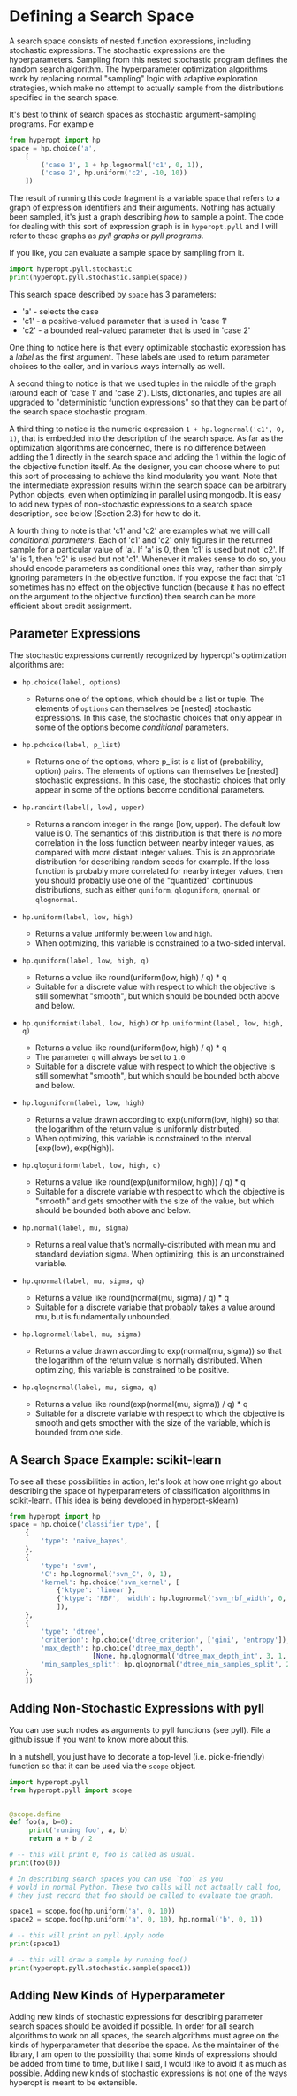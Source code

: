 # Defining a Search Space

A search space consists of nested function expressions, including stochastic expressions.
The stochastic expressions are the hyperparameters.
Sampling from this nested stochastic program defines the random search algorithm.
The hyperparameter optimization algorithms work by replacing normal "sampling" logic with
adaptive exploration strategies, which make no attempt to actually sample from the distributions specified in the search space.

It's best to think of search spaces as stochastic argument-sampling programs. For example

```python
from hyperopt import hp
space = hp.choice('a',
    [
        ('case 1', 1 + hp.lognormal('c1', 0, 1)),
        ('case 2', hp.uniform('c2', -10, 10))
    ])
```

The result of running this code fragment is a variable `space` that refers to a graph of expression identifiers and their arguments.
Nothing has actually been sampled, it's just a graph describing *how* to sample a point.
The code for dealing with this sort of expression graph is in `hyperopt.pyll` and I will refer to these graphs as *pyll graphs* or *pyll programs*.

If you like, you can evaluate a sample space by sampling from it.

```python
import hyperopt.pyll.stochastic
print(hyperopt.pyll.stochastic.sample(space))
```

This search space described by `space` has 3 parameters:

* 'a' - selects the case
* 'c1' - a positive-valued parameter that is used in 'case 1'
* 'c2' - a bounded real-valued parameter that is used in 'case 2'

One thing to notice here is that every optimizable stochastic expression has a *label* as the first argument.
These labels are used to return parameter choices to the caller, and in various ways internally as well.

A second thing to notice is that we used tuples in the middle of the graph (around each of 'case 1' and 'case 2').
Lists, dictionaries, and tuples are all upgraded to "deterministic function expressions" so that they can be part of the search space stochastic program.

A third thing to notice is the numeric expression `1 + hp.lognormal('c1', 0, 1)`, that is embedded into the description of the search space.
As far as the optimization algorithms are concerned, there is no difference between adding the 1 directly in the search space
and adding the 1 within the logic of the objective function itself.
As the designer, you can choose where to put this sort of processing to achieve the kind modularity you want.
Note that the intermediate expression results within the search space can be arbitrary Python objects, even when optimizing in parallel using mongodb.
It is easy to add new types of non-stochastic expressions to a search space description, see below (Section 2.3) for how to do it.

A fourth thing to note is that 'c1' and 'c2' are examples what we will call *conditional parameters*.
Each of 'c1' and 'c2' only figures in the returned sample for a particular value of 'a'.
If 'a' is 0, then 'c1' is used but not 'c2'.
If 'a' is 1, then 'c2' is used but not 'c1'.
Whenever it makes sense to do so, you should encode parameters as conditional ones this way,
rather than simply ignoring parameters in the objective function.
If you expose the fact that 'c1' sometimes has no effect on the objective function (because it has no effect on the argument to the objective function) then search can be more efficient about credit assignment.

## Parameter Expressions

The stochastic expressions currently recognized by hyperopt's optimization algorithms are:

* `hp.choice(label, options)`
  * Returns one of the options, which should be a list or tuple.
       The elements of `options` can themselves be [nested] stochastic expressions.
       In this case, the stochastic choices that only appear in some of the options become *conditional* parameters.

* `hp.pchoice(label, p_list)`
  * Returns one of the options, where p_list is a list of (probability, option) pairs.
        The elements of options can themselves be [nested] stochastic expressions. 
        In this case, the stochastic choices that only appear in some of the options become conditional parameters.
    
* `hp.randint(label[, low], upper)`
  * Returns a random integer in the range [low, upper). The default low value is 0. The semantics of this
       distribution is that there is *no* more correlation in the loss function between nearby integer values,
       as compared with more distant integer values.  This is an appropriate distribution for describing random seeds    for example.
       If the loss function is probably more correlated for nearby integer values, then you should probably use one of the "quantized" continuous distributions, such as either `quniform`, `qloguniform`, `qnormal` or `qlognormal`.

* `hp.uniform(label, low, high)`
  * Returns a value uniformly between `low` and `high`.
  * When optimizing, this variable is constrained to a two-sided interval.

* `hp.quniform(label, low, high, q)`
  * Returns a value like round(uniform(low, high) / q) * q
  * Suitable for a discrete value with respect to which the objective is still somewhat "smooth", but which should be bounded both above and below.

* `hp.quniformint(label, low, high)` or `hp.uniformint(label, low, high, q)`
  * Returns a value like round(uniform(low, high) / q) * q
  * The parameter `q` will always be set to `1.0`  
  * Suitable for a discrete value with respect to which the objective is still somewhat "smooth", but which should be bounded both above and below.

* `hp.loguniform(label, low, high)`
  * Returns a value drawn according to exp(uniform(low, high)) so that the logarithm of the return value is uniformly distributed.
  * When optimizing, this variable is constrained to the interval [exp(low), exp(high)].

* `hp.qloguniform(label, low, high, q)`
  * Returns a value like round(exp(uniform(low, high)) / q) * q
  * Suitable for a discrete variable with respect to which the objective is "smooth" and gets smoother with the size of the value, but which should be bounded both above and below.

* `hp.normal(label, mu, sigma)`
  * Returns a real value that's normally-distributed with mean mu and standard deviation sigma. When optimizing, this is an unconstrained variable.

* `hp.qnormal(label, mu, sigma, q)`
  * Returns a value like round(normal(mu, sigma) / q) * q
  * Suitable for a discrete variable that probably takes a value around mu, but is fundamentally unbounded.

* `hp.lognormal(label, mu, sigma)`
  * Returns a value drawn according to exp(normal(mu, sigma)) so that the logarithm of the return value is normally distributed.
        When optimizing, this variable is constrained to be positive.

* `hp.qlognormal(label, mu, sigma, q)`
  * Returns a value like round(exp(normal(mu, sigma)) / q) * q
  * Suitable for a discrete variable with respect to which the objective is smooth and gets smoother with the size of the variable, which is bounded from one side.

## A Search Space Example: scikit-learn

To see all these possibilities in action, let's look at how one might go about describing the space of hyperparameters of classification algorithms in scikit-learn.
(This idea is being developed in [hyperopt-sklearn](https://github.com/hyperopt/hyperopt-sklearn))

```python
from hyperopt import hp
space = hp.choice('classifier_type', [
    {
        'type': 'naive_bayes',
    },
    {
        'type': 'svm',
        'C': hp.lognormal('svm_C', 0, 1),
        'kernel': hp.choice('svm_kernel', [
            {'ktype': 'linear'},
            {'ktype': 'RBF', 'width': hp.lognormal('svm_rbf_width', 0, 1)},
            ]),
    },
    {
        'type': 'dtree',
        'criterion': hp.choice('dtree_criterion', ['gini', 'entropy']),
        'max_depth': hp.choice('dtree_max_depth',
                     [None, hp.qlognormal('dtree_max_depth_int', 3, 1, 1)]),
        'min_samples_split': hp.qlognormal('dtree_min_samples_split', 2, 1, 1),
    },
    ])
```

## Adding Non-Stochastic Expressions with pyll

You can use such nodes as arguments to pyll functions (see pyll).
File a github issue if you want to know more about this.

In a nutshell, you just have to decorate a top-level (i.e. pickle-friendly) function so
that it can be used via the `scope` object.

```python
import hyperopt.pyll
from hyperopt.pyll import scope


@scope.define
def foo(a, b=0):
     print('runing foo', a, b)
     return a + b / 2

# -- this will print 0, foo is called as usual.
print(foo(0))

# In describing search spaces you can use `foo` as you
# would in normal Python. These two calls will not actually call foo,
# they just record that foo should be called to evaluate the graph.

space1 = scope.foo(hp.uniform('a', 0, 10))
space2 = scope.foo(hp.uniform('a', 0, 10), hp.normal('b', 0, 1))

# -- this will print an pyll.Apply node
print(space1)

# -- this will draw a sample by running foo()
print(hyperopt.pyll.stochastic.sample(space1))
```

## Adding New Kinds of Hyperparameter

Adding new kinds of stochastic expressions for describing parameter search spaces should be avoided if possible.
In order for all search algorithms to work on all spaces, the search algorithms must agree on the kinds of hyperparameter that describe the space.
As the maintainer of the library, I am open to the possibility that some kinds of expressions should be added from time to time, but like I said, I would like to avoid it as much as possible.
Adding new kinds of stochastic expressions is not one of the ways hyperopt is meant to be extensible.
